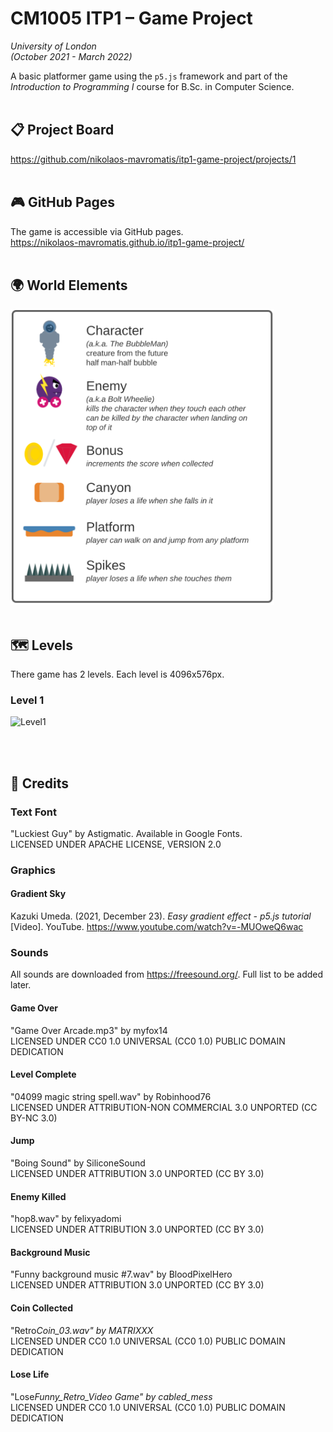 # CM1005 ITP1 – Game Project

_University of London_  
_(October 2021 - March 2022)_

A basic platformer game using the `p5.js` framework and part of the _Introduction to Programming I_ course for B.Sc. in Computer Science.
<br>
<br>

## 📋 **Project Board**

https://github.com/nikolaos-mavromatis/itp1-game-project/projects/1
<br>
<br>

## 🎮 **GitHub Pages**

The game is accessible via GitHub pages.  
https://nikolaos-mavromatis.github.io/itp1-game-project/
<br>
<br>

## 🌍 **World Elements**

<img width="422" alt="image" src="entities/mainEntities.png">
<br>
<br>

## 🗺️ **Levels**

There game has 2 levels. Each level is 4096x576px.

### **Level 1**

![Level1](https://user-images.githubusercontent.com/17873367/153066635-7138da3c-1fbf-4712-8cf0-d1e3f57e85f5.png)

<!-- TODO: LEVEL 2 IMAGE -->
<br>
<br>

## 🥇 **Credits**

### **Text Font**

"Luckiest Guy" by Astigmatic. Available in Google Fonts.  
LICENSED UNDER APACHE LICENSE, VERSION 2.0

### **Graphics**

#### **Gradient Sky**

Kazuki Umeda. (2021, December 23). _Easy gradient effect - p5.js tutorial_ [Video]. YouTube. https://www.youtube.com/watch?v=-MUOweQ6wac

### **Sounds**

All sounds are downloaded from https://freesound.org/. Full list to be added later.

#### **Game Over**

"Game Over Arcade.mp3" by myfox14  
 LICENSED UNDER CC0 1.0 UNIVERSAL (CC0 1.0) PUBLIC DOMAIN DEDICATION

#### **Level Complete**

"04099 magic string spell.wav" by Robinhood76  
 LICENSED UNDER ATTRIBUTION-NON COMMERCIAL 3.0 UNPORTED (CC BY-NC 3.0)

#### **Jump**

"Boing Sound" by SiliconeSound  
 LICENSED UNDER ATTRIBUTION 3.0 UNPORTED (CC BY 3.0)

#### **Enemy Killed**

"hop8.wav" by felixyadomi  
 LICENSED UNDER ATTRIBUTION 3.0 UNPORTED (CC BY 3.0)

#### **Background Music**

"Funny background music #7.wav" by BloodPixelHero  
 LICENSED UNDER ATTRIBUTION 3.0 UNPORTED (CC BY 3.0)

#### **Coin Collected**

"Retro*Coin_03.wav" by MATRIXXX*  
 LICENSED UNDER CC0 1.0 UNIVERSAL (CC0 1.0) PUBLIC DOMAIN DEDICATION

#### **Lose Life**

"Lose*Funny_Retro_Video Game" by cabled_mess*  
 LICENSED UNDER CC0 1.0 UNIVERSAL (CC0 1.0) PUBLIC DOMAIN DEDICATION
